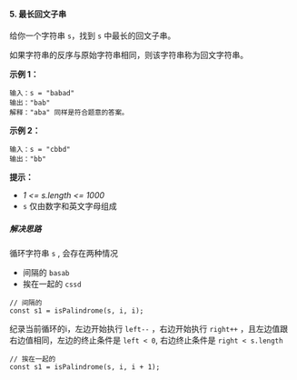 #### 5. 最长回文子串
给你一个字符串 `s`，找到 `s` 中最长的回文子串。  

如果字符串的反序与原始字符串相同，则该字符串称为回文字符串。  

**示例 1：**
```
输入：s = "babad"
输出："bab"
解释："aba" 同样是符合题意的答案。
```
**示例 2：**
```
输入：s = "cbbd"
输出："bb"
```

****提示：****
* *1 <= s.length <= 1000*
* `s` 仅由数字和英文字母组成

##### 解决思路
循环字符串 `s` , 会存在两种情况
* 间隔的  `basab`
* 挨在一起的 `cssd`

```
// 间隔的
const s1 = isPalindrome(s, i, i);
```
纪录当前循环的i，左边开始执行 `left--` ，右边开始执行 `right++` ，且左边值跟右边值相同，左边的终止条件是 `left < 0`, 右边终止条件是 `right < s.length`
```
// 挨在一起的
const s1 = isPalindrome(s, i, i + 1);
```
